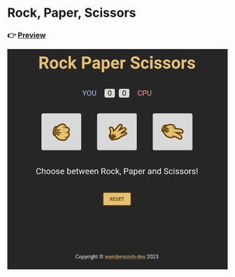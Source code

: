 # Rock, Paper, Scissors

### 👉 [Preview](https://wandersonrb-dev.github.io/odin-rps/index.html)
![Game final look](./images/home.png 'Odin Rock Paper Scissors')
